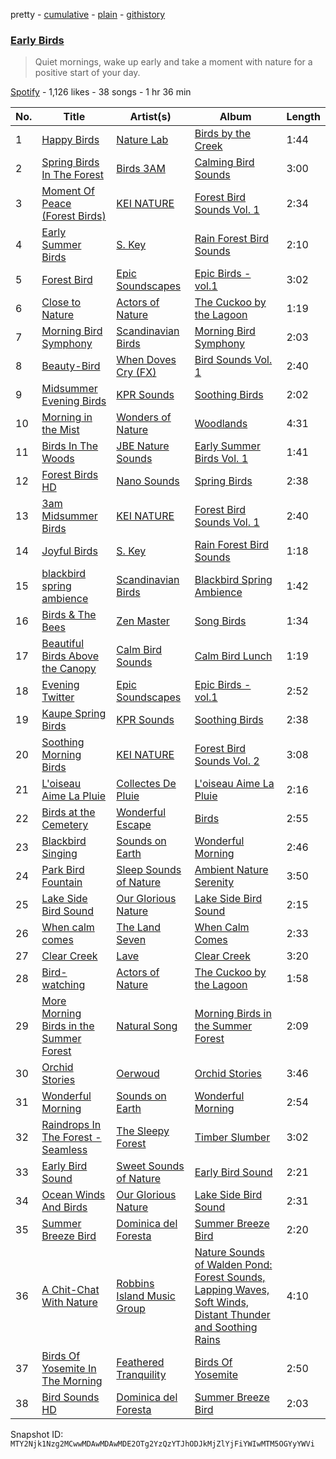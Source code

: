 pretty - [cumulative](/playlists/cumulative/37i9dQZF1DWYKCtaSy7i9R.md) - [plain](/playlists/plain/37i9dQZF1DWYKCtaSy7i9R) - [githistory](https://github.githistory.xyz/mackorone/spotify-playlist-archive/blob/main/playlists/plain/37i9dQZF1DWYKCtaSy7i9R)

### [Early Birds](https://open.spotify.com/playlist/37i9dQZF1DWYKCtaSy7i9R)

> Quiet mornings, wake up early and take a moment with nature for a positive start of your day.

[Spotify](https://open.spotify.com/user/spotify) - 1,126 likes - 38 songs - 1 hr 36 min

| No. | Title | Artist(s) | Album | Length |
|---|---|---|---|---|
| 1 | [Happy Birds](https://open.spotify.com/track/2x2NrTYeKoNmiC6uEcXyuJ) | [Nature Lab](https://open.spotify.com/artist/2EBjHUWeiiLMOz9A22c4he) | [Birds by the Creek](https://open.spotify.com/album/5tk2REf1nK7U5eqr01YFbg) | 1:44 |
| 2 | [Spring Birds In The Forest](https://open.spotify.com/track/3DkJyqUOfk9eFg2f6Maqgw) | [Birds 3AM](https://open.spotify.com/artist/3zLSiXVBvq7O77m2aarmYq) | [Calming Bird Sounds](https://open.spotify.com/album/5ac2sp1AcWHGzhwrqHpZzJ) | 3:00 |
| 3 | [Moment Of Peace \(Forest Birds\)](https://open.spotify.com/track/1jkmpUX6l6X2irM8oADsYk) | [KEI NATURE](https://open.spotify.com/artist/7vf8OYI2mqT5j58B6dK8my) | [Forest Bird Sounds Vol\. 1](https://open.spotify.com/album/3OH2XKBaROrXZ4h8DoCE1q) | 2:34 |
| 4 | [Early Summer Birds](https://open.spotify.com/track/3tvAaXiUZAyMPae7NZFGGI) | [S\. Key](https://open.spotify.com/artist/4qtNIq9FnFG0UYLN8eMIp3) | [Rain Forest Bird Sounds](https://open.spotify.com/album/08DMQ9qH0U7vef2xE48l4c) | 2:10 |
| 5 | [Forest Bird](https://open.spotify.com/track/0GC8vCFKNHjC2myLf1o8v2) | [Epic Soundscapes](https://open.spotify.com/artist/5u0dE6Vw509dFP0YK5y8lc) | [Epic Birds \- vol.1](https://open.spotify.com/album/3gLESq3vZCmz7FpUKujn0P) | 3:02 |
| 6 | [Close to Nature](https://open.spotify.com/track/4JJfSzfcmlUIiebTu4getf) | [Actors of Nature](https://open.spotify.com/artist/3t3dn9tmCuNnwHQnjG8CeS) | [The Cuckoo by the Lagoon](https://open.spotify.com/album/0o1Cd2emLdUawm6Ya2CUM5) | 1:19 |
| 7 | [Morning Bird Symphony](https://open.spotify.com/track/3H33Uelf6KheaJQphvrYFz) | [Scandinavian Birds](https://open.spotify.com/artist/4XvR2kpgU1cJlUdOJx6OLN) | [Morning Bird Symphony](https://open.spotify.com/album/2815kNCpMBJS3tP20pmwFh) | 2:03 |
| 8 | [Beauty\-Bird](https://open.spotify.com/track/63bDLpi7dByFnHFQEAMCh7) | [When Doves Cry \(FX\)](https://open.spotify.com/artist/3lPRLDLxH0H7EhjakuDNgP) | [Bird Sounds Vol\. 1](https://open.spotify.com/album/7e7U3d9Ip6aMKP2PFTlOej) | 2:40 |
| 9 | [Midsummer Evening Birds](https://open.spotify.com/track/261ebcVGg5iiyrBIr6YL1k) | [KPR Sounds](https://open.spotify.com/artist/3nfWQXN1xjbpJOlIrd71AD) | [Soothing Birds](https://open.spotify.com/album/3YxvBOnaOmEGehyj9p4I7j) | 2:02 |
| 10 | [Morning in the Mist](https://open.spotify.com/track/0mmPcIKxcOliobshml5PAM) | [Wonders of Nature](https://open.spotify.com/artist/76h7eP0k2WHIUN2MkppeVJ) | [Woodlands](https://open.spotify.com/album/47leOhbWO2zJzXJsV6b4Vq) | 4:31 |
| 11 | [Birds In The Woods](https://open.spotify.com/track/1jMqE6saRqcpmglq4B2Bcd) | [JBE Nature Sounds](https://open.spotify.com/artist/4pGknLkW2buCRBkvnMQC5o) | [Early Summer Birds Vol\. 1](https://open.spotify.com/album/00rJPgbMjFWxp3taHNlH7A) | 1:41 |
| 12 | [Forest Birds HD](https://open.spotify.com/track/6bYHF7Tt9cS59RbcezAbSa) | [Nano Sounds](https://open.spotify.com/artist/3hbAGbjrJ4esXMyjnzODz7) | [Spring Birds](https://open.spotify.com/album/4kYNRxa2LdgTQbChn0jasg) | 2:38 |
| 13 | [3am Midsummer Birds](https://open.spotify.com/track/4cEsckil1CQNUFuPczf6qg) | [KEI NATURE](https://open.spotify.com/artist/7vf8OYI2mqT5j58B6dK8my) | [Forest Bird Sounds Vol\. 1](https://open.spotify.com/album/3OH2XKBaROrXZ4h8DoCE1q) | 2:40 |
| 14 | [Joyful Birds](https://open.spotify.com/track/7nyQjweH9QQl0b8f4RgNbc) | [S\. Key](https://open.spotify.com/artist/4qtNIq9FnFG0UYLN8eMIp3) | [Rain Forest Bird Sounds](https://open.spotify.com/album/08DMQ9qH0U7vef2xE48l4c) | 1:18 |
| 15 | [blackbird spring ambience](https://open.spotify.com/track/1oU42Iu4KihKEpAV6fBVIp) | [Scandinavian Birds](https://open.spotify.com/artist/4XvR2kpgU1cJlUdOJx6OLN) | [Blackbird Spring Ambience](https://open.spotify.com/album/77vJilvSazMFD0Ly0yYX3h) | 1:42 |
| 16 | [Birds & The Bees](https://open.spotify.com/track/4wdgM2i2X3jMCvq5bCnNJ9) | [Zen Master](https://open.spotify.com/artist/5TM7S7xrOB6o7deUWGAmup) | [Song Birds](https://open.spotify.com/album/1Y4uHy2KrRErPaVezfeabU) | 1:34 |
| 17 | [Beautiful Birds Above the Canopy](https://open.spotify.com/track/7zD9VBtet53ChaxtMpNGG7) | [Calm Bird Sounds](https://open.spotify.com/artist/1caNzGLMvuMlK2lODyKyxV) | [Calm Bird Lunch](https://open.spotify.com/album/0kq3VBW2O4MKDK6g0OXdZf) | 1:19 |
| 18 | [Evening Twitter](https://open.spotify.com/track/56IQIsik0oPXERemlFafdu) | [Epic Soundscapes](https://open.spotify.com/artist/5u0dE6Vw509dFP0YK5y8lc) | [Epic Birds \- vol.1](https://open.spotify.com/album/3gLESq3vZCmz7FpUKujn0P) | 2:52 |
| 19 | [Kaupe Spring Birds](https://open.spotify.com/track/6ajC6vMrdlIN3lO6cgaaiK) | [KPR Sounds](https://open.spotify.com/artist/3nfWQXN1xjbpJOlIrd71AD) | [Soothing Birds](https://open.spotify.com/album/3YxvBOnaOmEGehyj9p4I7j) | 2:38 |
| 20 | [Soothing Morning Birds](https://open.spotify.com/track/3sZivg4AWg8IqDtiDD5o4x) | [KEI NATURE](https://open.spotify.com/artist/7vf8OYI2mqT5j58B6dK8my) | [Forest Bird Sounds Vol\. 2](https://open.spotify.com/album/7yy6Qew5fxV9dMJAYAmEnk) | 3:08 |
| 21 | [L'oiseau Aime La Pluie](https://open.spotify.com/track/4Pvq68Y0K9k6dYkyP4HBcv) | [Collectes De Pluie](https://open.spotify.com/artist/1O6c8WWoJVPu47KaW85RD6) | [L'oiseau Aime La Pluie](https://open.spotify.com/album/2Vf6f8vExOISe6piYtOeNd) | 2:16 |
| 22 | [Birds at the Cemetery](https://open.spotify.com/track/08Rw5UMA1eQlSime6LE4Vt) | [Wonderful Escape](https://open.spotify.com/artist/0PJ6I5TXDRK4pmLuSfh33T) | [Birds](https://open.spotify.com/album/0sWItLKbPToTiiVrlYi1EX) | 2:55 |
| 23 | [Blackbird Singing](https://open.spotify.com/track/5AeEDodSqlthJpAdWD8hJq) | [Sounds on Earth](https://open.spotify.com/artist/0zAXRELdldn64qrWHARuzn) | [Wonderful Morning](https://open.spotify.com/album/4hq3hq5EBz2T0DmDo4hlFT) | 2:46 |
| 24 | [Park Bird Fountain](https://open.spotify.com/track/3fWN0qCRDDYByi6rGRgEBa) | [Sleep Sounds of Nature](https://open.spotify.com/artist/59FRAcMcsHQupc8lupy5uH) | [Ambient Nature Serenity](https://open.spotify.com/album/6hbt6OWGfes8YpfpZXnMSL) | 3:50 |
| 25 | [Lake Side Bird Sound](https://open.spotify.com/track/6crMJIJMG0BTz9wTlfnzQG) | [Our Glorious Nature](https://open.spotify.com/artist/2AghMsKtLVXLg6fTdReXc4) | [Lake Side Bird Sound](https://open.spotify.com/album/4HYEHOfBqQCE5yVtphnh3u) | 2:15 |
| 26 | [When calm comes](https://open.spotify.com/track/5COk5epl3t3rGjivwQVY9U) | [The Land Seven](https://open.spotify.com/artist/4aV5OhaaDktvyVsYUXUWsQ) | [When Calm Comes](https://open.spotify.com/album/7DFoMVRYA9Mhmp1bqN3gdu) | 2:33 |
| 27 | [Clear Creek](https://open.spotify.com/track/4jQHltMu5EIuktvQYivjbg) | [Lave](https://open.spotify.com/artist/5EA4MDPkAtu1hrHhgM8tWK) | [Clear Creek](https://open.spotify.com/album/7tMxYukzhoL5zCMQQif70L) | 3:20 |
| 28 | [Bird\-watching](https://open.spotify.com/track/3q1utXbOrLhfUO3S1daLdE) | [Actors of Nature](https://open.spotify.com/artist/3t3dn9tmCuNnwHQnjG8CeS) | [The Cuckoo by the Lagoon](https://open.spotify.com/album/0o1Cd2emLdUawm6Ya2CUM5) | 1:58 |
| 29 | [More Morning Birds in the Summer Forest](https://open.spotify.com/track/6I4gNasGkMLOwFgM3XMwle) | [Natural Song](https://open.spotify.com/artist/3ztSSZCBD8e03TBMqPTQF3) | [Morning Birds in the Summer Forest](https://open.spotify.com/album/2hkRiSxZxTU3BysE4oqJ9s) | 2:09 |
| 30 | [Orchid Stories](https://open.spotify.com/track/6RXBc2H5MRu2dPMFfGUB87) | [Oerwoud](https://open.spotify.com/artist/5nQ9HpkiXvRUN30EJpkj29) | [Orchid Stories](https://open.spotify.com/album/3pIBo72s3vU0JhwV80Am5V) | 3:46 |
| 31 | [Wonderful Morning](https://open.spotify.com/track/7ewF5MOKXCWHpc1aSjx9Kb) | [Sounds on Earth](https://open.spotify.com/artist/0zAXRELdldn64qrWHARuzn) | [Wonderful Morning](https://open.spotify.com/album/4hq3hq5EBz2T0DmDo4hlFT) | 2:54 |
| 32 | [Raindrops In The Forest \- Seamless](https://open.spotify.com/track/1mYBzTUGCVgwZ3rEMFLsS9) | [The Sleepy Forest](https://open.spotify.com/artist/2doRIjuqXWNXexj4FcosxN) | [Timber Slumber](https://open.spotify.com/album/3KhQK3au7bWp5iRqGodlGg) | 3:02 |
| 33 | [Early Bird Sound](https://open.spotify.com/track/5NWQiqMnUDtJwl1AUzRZYh) | [Sweet Sounds of Nature](https://open.spotify.com/artist/3Vr7XPFNttaK3QkKFu9lHl) | [Early Bird Sound](https://open.spotify.com/album/42ML1JDCRsl9aRWxDEy7Mv) | 2:21 |
| 34 | [Ocean Winds And Birds](https://open.spotify.com/track/0Ky7FA9AeAsAGiLUW7fKUv) | [Our Glorious Nature](https://open.spotify.com/artist/2AghMsKtLVXLg6fTdReXc4) | [Lake Side Bird Sound](https://open.spotify.com/album/4HYEHOfBqQCE5yVtphnh3u) | 2:31 |
| 35 | [Summer Breeze Bird](https://open.spotify.com/track/1z32JHysDBPvcNyxxn3N4y) | [Dominica del Foresta](https://open.spotify.com/artist/0hG7O67NvjLAehkxcJmmJZ) | [Summer Breeze Bird](https://open.spotify.com/album/4qe0C4jwN9ix2zefirJ3wA) | 2:20 |
| 36 | [A Chit\-Chat With Nature](https://open.spotify.com/track/5l7eXwfI0dz67heP7I8CfY) | [Robbins Island Music Group](https://open.spotify.com/artist/3HGpQkENCx0Yl4vFTPde3t) | [Nature Sounds of Walden Pond: Forest Sounds, Lapping Waves, Soft Winds, Distant Thunder and Soothing Rains](https://open.spotify.com/album/0te5cli7s8MZ7dw0iwdmK9) | 4:10 |
| 37 | [Birds Of Yosemite In The Morning](https://open.spotify.com/track/6mksvvJOSRUfdoYwbfd7R2) | [Feathered Tranquility](https://open.spotify.com/artist/4hTxrVxFDmZqU10pME4YrC) | [Birds Of Yosemite](https://open.spotify.com/album/2LtUWs6cBzRe8MXljLmGOu) | 2:50 |
| 38 | [Bird Sounds HD](https://open.spotify.com/track/4CfWxs2ZmO9H34idCvfnvp) | [Dominica del Foresta](https://open.spotify.com/artist/0hG7O67NvjLAehkxcJmmJZ) | [Summer Breeze Bird](https://open.spotify.com/album/4qe0C4jwN9ix2zefirJ3wA) | 2:03 |

Snapshot ID: `MTY2Njk1Nzg2MCwwMDAwMDAwMDE2OTg2YzQzYTJhODJkMjZlYjFiYWIwMTM5OGYyYWVi`

